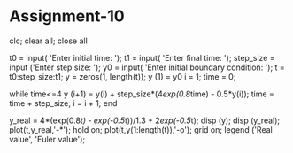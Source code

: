 # Assignment-10

clc; clear all; close all

t0 = input( 'Enter initial time: ');
t1 = input( 'Enter final time: ');
step_size = input ('Enter step size: ');
y0 = input( 'Enter initial boundary condition: ');
t = t0:step_size:t1;
y = zeros(1, length(t));
y (1) = y0
i = 1;
time = 0;

while time<=4
    y (i+1) = y(i) + step_size*(4*exp(0.8*time) - 0.5*y(i));
    time = time + step_size;
    i = i + 1;
end

y_real = 4*(exp(0.8*t) - exp(-0.5*t))/1.3 + 2*exp(-0.5*t);
disp (y);
disp (y_real);
plot(t,y_real,'-*');
hold on;
plot(t,y(1:length(t)),'-o');
grid on;
legend ('Real value', 'Euler value');
